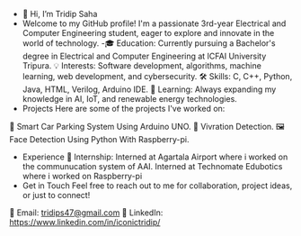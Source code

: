 - 👋 Hi, I’m Tridip Saha
- Welcome to my GitHub profile! I'm a passionate 3rd-year Electrical and Computer Engineering student, eager to explore and innovate in the world of technology.
-🎓 Education: Currently pursuing a Bachelor's degree in Electrical and Computer Engineering at ICFAI University Tripura.
💡 Interests: Software development, algorithms, machine learning, web development, and cybersecurity.
🛠️ Skills: C, C++, Python, Java, HTML, Verilog, Arduino IDE.
🌱 Learning: Always expanding my knowledge in AI, IoT, and renewable energy technologies.
- Projects
Here are some of the projects I've worked on:

🚗 Smart Car Parking System Using Arduino UNO.
📳 Vivration Detection.
🖼️ Face Detection Using Python With Raspberry-pi.

- Experience
🏢 Internship: Interned at Agartala Airport where i worked on the communucation system of AAI.
                Interned at Technomate Edubotics where i worked on Raspberry-pi
- Get in Touch
Feel free to reach out to me for collaboration, project ideas, or just to connect!

📧 Email: tridips47@gmail.com
🔗 LinkedIn: https://www.linkedin.com/in/iconictridip/


<!---
stridip/stridip is a ✨ special ✨ repository because its `README.md` (this file) appears on your GitHub profile.
You can click the Preview link to take a look at your changes.
--->
